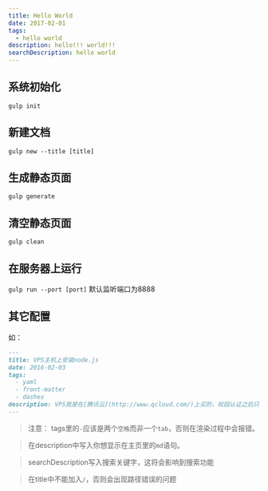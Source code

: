 ```yaml
---
title: Hello World
date: 2017-02-01
tags:
  - hello world
description: hello!!! world!!!
searchDescription: hello world
---
```


## 系统初始化
`gulp init`

## 新建文档
`gulp new --title [title]`

## 生成静态页面
`gulp generate`

## 清空静态页面
`gulp clean`

## 在服务器上运行
`gulp run --port [port]`
默认监听端口为8888

## 其它配置
如：
``` md
---
title: VPS主机上安装node.js
date: 2016-02-03
tags:
  - yaml
  - front-matter
  - dashes
description: VPS我是在[腾讯云](http://www.qcloud.com/)上买的，校园认证之后只要**￥1/月**，挺划算的。
---
```
> 注意： tags里的`-`应该是两个`空格`而非一个`tab`，否则在渲染过程中会报错。

> 在description中写入你想显示在主页里的`md`语句。

> searchDescription写入搜索关键字，这将会影响到搜索功能

> 在title中不能加入`/`，否则会出现路径错误的问题